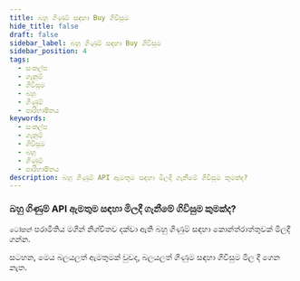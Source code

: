 ```yaml
---
title: බහු ගිණුම් සඳහා Buy ගිවිසුම
hide_title: false
draft: false
sidebar_label: බහු ගිණුම් සඳහා Buy ගිවිසුම
sidebar_position: 4
tags:
  - සංකල්ප
  - ගැනුම්
  - ගිවිසුම
  - බහු
  - ගිණුම්
  - පාරිභාෂිතය
keywords:
  - සංකල්ප
  - ගැනුම්
  - ගිවිසුම
  - බහු
  - ගිණුම්
  - පාරිභාෂිතය
description: බහු ගිණුම් API ඇමතුම සඳහා මිලදී ගැනීමේ ගිවිසුම කුමක්ද?
---
```


### බහු ගිණුම් API ඇමතුම සඳහා මිලදී ගැනීමේ ගිවිසුම කුමක්ද?

`ටෝකන්` පරාමිතිය මගින් නිශ්චිතව දක්වා ඇති බහු ගිණුම් සඳහා කොන්ත්රාත්තුවක් මිලදී ගන්න.

සටහන, මෙය බලයලත් ඇමතුමක් වුවද, බලයලත් ගිණුම සඳහා ගිවිසුම මිල දී ගෙන නැත.
